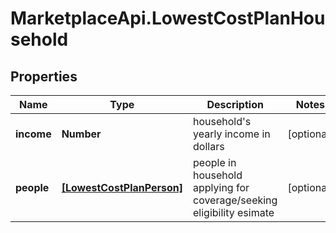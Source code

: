 # MarketplaceApi.LowestCostPlanHousehold

## Properties
Name | Type | Description | Notes
------------ | ------------- | ------------- | -------------
**income** | **Number** | household's yearly income in dollars | [optional] 
**people** | [**[LowestCostPlanPerson]**](LowestCostPlanPerson.md) | people in household applying for coverage/seeking eligibility esimate | [optional] 


